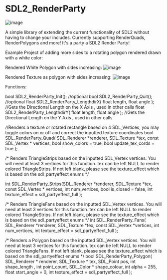 # SDL2_RenderParty

![image](https://github.com/pawbyte/SDL2_RenderParty/blob/main/images/sdl2_renderparty_logo.png?raw=true)

A simple library of extending the current functionality of SDL2 without having to change your includes. Currently supporting RenderQuads, RenderPolygons and more! It's a party a SDL2 Render Party!

Example Project of adding more sides to a rotating polygon rendered drawn with a white color:

Rendered White Polygon with sides increasing:
![image](https://raw.githubusercontent.com/pawbyte/SDL2_Render_Party/main/examples/SDL2_Render_Party_White_Polygon_Test.gif)

Rendered Texture as polygon with sides increasing:
![image](https://github.com/pawbyte/SDL2_RenderParty/blob/main/examples/sdl2_render_party_mk_spinner_polygon.gif?raw=true)


Functions:

bool SDL2_RenderParty_Init(); //optional
bool SDL2_RenderParty_Quit(); //optional
float SDL2_RenderParty_LengthdirX( float length, float angle  ); //Gets the Directional Length on the X Axis , used in other calls
float SDL2_RenderParty_LengthdirY( float length, float angle  ); //Gets the Directional Length on the Y Axis , used in other calls

//Renders a texture or rotated rectangle based on 4 SDL_Vertices, you may toggle colors on or off and correct the inputted texture coordinates
bool SDL_RenderParty_Quad( SDL_Renderer *renderer, SDL_Texture *tex, const SDL_Vertex * vertices, bool show_colors = true, bool update_tex_cords = true  );

/*
Renders TriangleStrips based on the inputted SDL_Vertex vertices. You will need at least 3 vertices for this function. 
tex can be left NULL to render colored TriangleStrips. If not left blank, please see the texture_effect which is based on the sdl_partyeffect enums
*/

int SDL_RenderParty_Strips(SDL_Renderer *renderer, SDL_Texture *tex, const SDL_Vertex * vertices, int num_vertices, bool is_closed = false, int texture_effect = sdl_partyeffect_full  );

/*
Renders TriangleFans based on the inputted SDL_Vertex vertices. You will need at least 3 vertices for this function. 
tex can be left NULL to render colored TriangleStrips. If not left blank, please see the texture_effect which is based on the sdl_partyeffect enums
*/
int SDL_RenderParty_Fans( SDL_Renderer *renderer, SDL_Texture *tex, const SDL_Vertex *vertices, int num_vertices, int texture_effect = sdl_partyeffect_full );

/*
Renders a Polygon based on the inputted SDL_Vertex vertices. You will need at least 3 vertices for this function. 
tex can be left NULL to render colored TriangleFans. If not left blank, please see the texture_effect which is based on the sdl_partyeffect enums
*/
bool SDL_RenderParty_Polygon( SDL_Renderer * renderer, SDL_Texture * tex, SDL_Point pos, int shape_length , int point_count, SDL_Color * shape_colour, int alpha = 255, float start_angle = 0, int texture_effect  = sdl_partyeffect_full );
